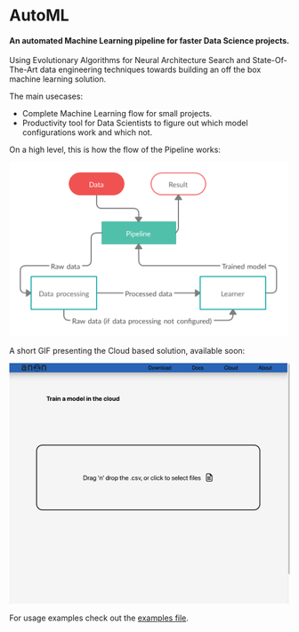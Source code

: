 # AutoML
#### An automated Machine Learning pipeline for faster Data Science projects.

Using Evolutionary Algorithms for Neural Architecture Search and State-Of-The-Art data engineering techniques towards building an off the box machine learning solution.

The main usecases:
* Complete Machine Learning flow for small projects.
* Productivity tool for Data Scientists to figure out which model configurations work and which not.
    
    
On a high level, this is how the flow of the Pipeline works:

<img src="Others/pipelineFlow.png" alt="drawing" width="500"/>


A short GIF presenting the Cloud based solution, available soon:

![](Others/demo.gif)

For usage examples check out the [examples file](Pipeline/examples.py).
